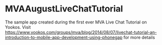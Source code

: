 MVAAugustLiveChatTutorial
=========================
The sample app created during the first ever MVA Live Chat Tutorial on Yookos.
Visit https://www.yookos.com/groups/mva/blog/2014/08/07/livechat-tutorial-an-introduction-to-mobile-app-development-using-phonegap  for more details
